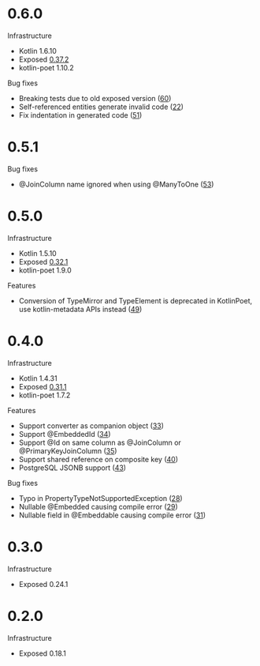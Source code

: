 # 0.6.0
Infrastructure
* Kotlin 1.6.10
* Exposed [0.37.2](https://github.com/JetBrains/Exposed/releases/tag/0.37.2)
* kotlin-poet 1.10.2

Bug fixes
* Breaking tests due to old exposed version ([60](https://github.com/TouK/krush/issues/60))
* Self-referenced entities generate invalid code ([22](https://github.com/TouK/krush/issues/22))
* Fix indentation in generated code ([51](https://github.com/TouK/krush/issues/51))

# 0.5.1
Bug fixes
* @JoinColumn name ignored when using @ManyToOne ([53](https://github.com/TouK/krush/issues/53))

# 0.5.0
Infrastructure
* Kotlin 1.5.10
* Exposed [0.32.1](https://github.com/JetBrains/Exposed/releases/tag/0.32.1)
* kotlin-poet 1.9.0

Features
* Conversion of TypeMirror and TypeElement is deprecated in KotlinPoet, use kotlin-metadata APIs instead ([49](https://github.com/TouK/krush/issues/49))

# 0.4.0
Infrastructure
* Kotlin 1.4.31
* Exposed [0.31.1](https://github.com/JetBrains/Exposed/releases/tag/0.31.1)
* kotlin-poet 1.7.2

Features
* Support converter as companion object ([33](https://github.com/TouK/krush/issues/33))
* Support @EmbeddedId ([34](https://github.com/TouK/krush/issues/34]))
* Support @Id on same column as @JoinColumn or @PrimaryKeyJoinColumn ([35](https://github.com/TouK/krush/issues/35))
* Support shared reference on composite key ([40](https://github.com/TouK/krush/issues/40))
* PostgreSQL JSONB support ([43](https://github.com/TouK/krush/issues/43))

Bug fixes
* Typo in PropertyTypeNotSupportedException ([28](https://github.com/TouK/krush/issues/27))
* Nullable @Embedded causing compile error ([29](https://github.com/TouK/krush/issues/29))
* Nullable field in @Embeddable causing compile error ([31](https://github.com/TouK/krush/issues/31))


# 0.3.0
Infrastructure
* Exposed 0.24.1

# 0.2.0
Infrastructure
* Exposed 0.18.1
